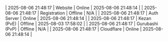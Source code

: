 | 2025-08-06 21:48:17 | Website | Online | 2025-08-06 21:48:14 |
| 2025-08-06 21:48:17 | Registration | Offline | N/A |
| 2025-08-06 21:48:17 | Auth Server | Online | 2025-08-06 21:48:14 |
| 2025-08-06 21:48:17 | Kezan (PvE) | Offline | 2025-08-03 17:58:02 |
| 2025-08-06 21:48:17 | Gurubashi (PvP) | Offline | N/A |
| 2025-08-06 21:48:17 | Cloudflare | Online | 2025-08-06 21:48:14 |
